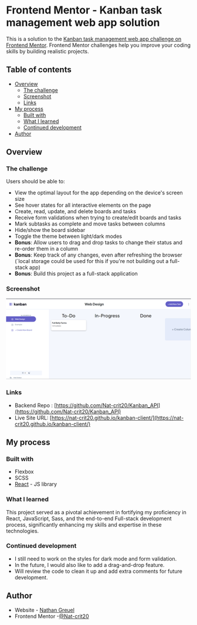 # Frontend Mentor - Kanban task management web app solution

This is a solution to the [Kanban task management web app challenge on Frontend Mentor](https://www.frontendmentor.io/challenges/kanban-task-management-web-app-wgQLt-HlbB). Frontend Mentor challenges help you improve your coding skills by building realistic projects.

## Table of contents

- [Overview](#overview)
  - [The challenge](#the-challenge)
  - [Screenshot](#screenshot)
  - [Links](#links)
- [My process](#my-process)
  - [Built with](#built-with)
  - [What I learned](#what-i-learned)
  - [Continued development](#continued-development)
- [Author](#author)

## Overview

### The challenge

Users should be able to:

- View the optimal layout for the app depending on the device's screen size
- See hover states for all interactive elements on the page
- Create, read, update, and delete boards and tasks
- Receive form validations when trying to create/edit boards and tasks
- Mark subtasks as complete and move tasks between columns
- Hide/show the board sidebar
- Toggle the theme between light/dark modes
- **Bonus**: Allow users to drag and drop tasks to change their status and re-order them in a column
- **Bonus**: Keep track of any changes, even after refreshing the browser (`local storage could be used for this if you're not building out a full-stack app)
- **Bonus**: Build this project as a full-stack application

### Screenshot

![](./Screenshot%202024-01-14%20182934.png)

### Links
- Backend Repo : [https://github.com/Nat-crit20/Kanban_API](https://github.com/Nat-crit20/Kanban_API)
- Live Site URL: [https://nat-crit20.github.io/kanban-client/](https://nat-crit20.github.io/kanban-client/)

## My process

### Built with

- Flexbox
- SCSS
- [React](https://reactjs.org/) - JS library

### What I learned

This project served as a pivotal achievement in fortifying my proficiency in React, JavaScript, Sass, and the end-to-end Full-stack development process, significantly enhancing my skills and expertise in these technologies.

### Continued development

- I still need to work on the styles for dark mode and form validation.
- In the future, I would also like to add a drag-and-drop feature.
- Will review the code to clean it up and add extra comments for future development.

## Author

- Website - [Nathan Greuel](https://nat-crit20.github.io/Portfolio_Website/)
- Frontend Mentor -[@Nat-crit20](https://www.frontendmentor.io/profile/Nat-crit20)
